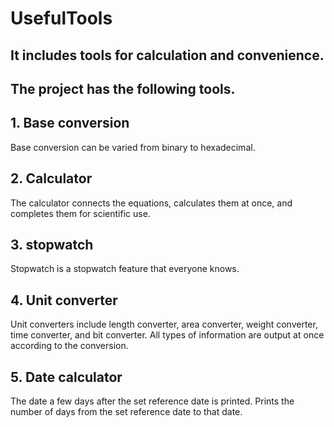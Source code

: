 # UsefulTools
## It includes tools for calculation and convenience.
## The project has the following tools.

## 1. Base conversion
 Base conversion can be varied from binary to hexadecimal.

## 2. Calculator
 The calculator connects the equations, calculates them at once, and completes them for scientific use.

## 3. stopwatch
 Stopwatch is a stopwatch feature that everyone knows.

## 4. Unit converter
 Unit converters include length converter, area converter, weight converter, time converter, and bit converter.
 All types of information are output at once according to the conversion.

## 5. Date calculator
 The date a few days after the set reference date is printed.
 Prints the number of days from the set reference date to that date.
